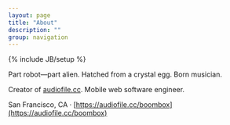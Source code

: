 ```yaml
---
layout: page
title: "About"
description: ""
group: navigation
---
```

{% include JB/setup %}

Part robot—part alien. Hatched from a crystal egg. Born musician. 

Creator of [audiofile.cc](http://audiofile.cc). Mobile web software engineer.

San Francisco, CA · [https://audiofile.cc/boombox](https://audiofile.cc/boombox)
